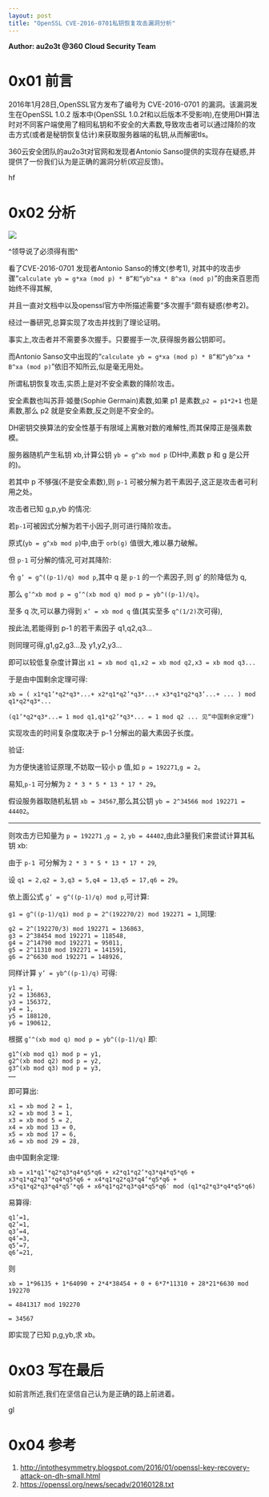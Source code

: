 ```yaml
---
layout: post
title: "OpenSSL CVE-2016-0701私钥恢复攻击漏洞分析"
---
```


**Author: au2o3t @360 Cloud Security Team**

# 0x01 前言

2016年1月28日,OpenSSL官方发布了编号为 CVE-2016-0701 的漏洞。该漏洞发生在OpenSSL 1.0.2 版本中(OpenSSL 1.0.2f和以后版本不受影响),在使用DH算法时对不同客户端使用了相同私钥和不安全的大素数,导致攻击者可以通过降阶的攻击方式(或者是秘钥恢复估计)来获取服务器端的私钥,从而解密tls。

360云安全团队的au2o3t对官网和发现者Antonio Sanso提供的实现存在疑惑,并提供了一份我们认为是正确的漏洞分析(欢迎反馈)。

hf

<!-- more -->

# 0x02 分析

![][1]

^领导说了必须得有图^

看了CVE-2016-0701 发现者Antonio Sanso的博文(参考1), 对其中的攻击步骤“`calculate yb = g*xa (mod p) * B”和“yb^xa * B^xa (mod p)`”的由来百思而始终不得其解,

并且一直对文档中以及openssl官方中所描述需要“多次握手”颇有疑惑(参考2)。

经过一番研究,总算实现了攻击并找到了理论证明。

事实上,攻击者并不需要多次握手。只要握手一次,获得服务器公钥即可。

而Antonio Sanso文中出现的“`calculate yb = g*xa (mod p) * B”和“yb^xa * B^xa (mod p)`”依旧不知所云,似是毫无用处。

所谓私钥恢复攻击,实质上是对不安全素数的降阶攻击。

安全素数也叫苏菲·姬曼(Sophie Germain)素数,如果 p1 是素数,`p2 = p1*2+1` 也是素数,那么 p2 就是安全素数,反之则是不安全的。

DH密钥交换算法的安全性基于有限域上离散对数的难解性,而其保障正是强素数模。

服务器随机产生私钥 xb,计算公钥 `yb = g^xb mod p` (DH中,素数 p 和 g 是公开的)。

若其中 p 不够强(不是安全素数),则 `p-1` 可被分解为若干素因子,这正是攻击者可利用之处。

攻击者已知 g,p,yb 的情况:

若`p-1`可被因式分解为若干小因子,则可进行降阶攻击。

原式(`yb = g^xb mod p`)中,由于 `orb(g)` 值很大,难以暴力破解。

但 `p-1` 可分解的情况,可对其降阶:

令 `g’ = g^((p-1)/q) mod p`,其中 q 是 `p-1` 的一个素因子,则 g’ 的阶降低为 q,

那么 `g’^xb mod p = g’^(xb mod q) mod p = yb^((p-1)/q)`。

至多 q 次,可以暴力得到 `x’ = xb mod q` 值(其实至多 `q^(1/2)`次可得),

按此法,若能得到 p-1 的若干素因子 q1,q2,q3...

则同理可得,g1,g2,g3...及 y1,y2,y3...

即可以较低复杂度计算出 `x1 = xb mod q1,x2 = xb mod q2,x3 = xb mod q3...`

于是由中国剩余定理可得:

```
xb = ( x1*q1’*q2*q3*...+ x2*q1*q2’*q3*...+ x3*q1*q2*q3’...+ ... ) mod q1*q2*q3*...

(q1’*q2*q3*...= 1 mod q1,q1*q2’*q3*... = 1 mod q2 ... 见“中国剩余定理”)
```

实现攻击的时间复杂度取决于 p-1 分解出的最大素因子长度。

验证:

为方便快速验证原理,不妨取一较小 p 值,如 `p = 192271`,`g = 2`。

易知,`p-1` 可分解为 `2 * 3 * 5 * 13 * 17 * 29`。

假设服务器取随机私钥 `xb = 34567`,那么其公钥 `yb = 2^34566 mod 192271 = 44402`。

---

则攻击方已知量为 `p = 192271` ,`g = 2`, `yb = 44402`,由此3量我们来尝试计算其私钥 xb:

由于 `p-1 `可分解为 `2 * 3 * 5 * 13 * 17 * 29`,

设 `q1 = 2,q2 = 3,q3 = 5,q4 = 13,q5 = 17,q6 = 29`。

依上面公式 `g’ = g^((p-1)/q) mod p`,可计算:

`g1 = g^((p-1)/q1) mod p = 2^(192270/2) mod 192271 = 1`,同理:

```
g2 = 2^(192270/3) mod 192271 = 136863,
g3 = 2^38454 mod 192271 = 118548,
g4 = 2^14790 mod 192271 = 95011,
g5 = 2^11310 mod 192271 = 141591,
g6 = 2^6630 mod 192271 = 148926,
```

同样计算 `y’ = yb^((p-1)/q)` 可得:

```
y1 = 1,
y2 = 136863,
y3 = 156372,
y4 = 1,
y5 = 188120,
y6 = 190612,
```

根据 `g’^(xb mod q) mod p = yb^((p-1)/q)` 即:

```
g1^(xb mod q1) mod p = y1,
g2^(xb mod q2) mod p = y2,
g3^(xb mod q3) mod p = y3,
……
```

即可算出:

```
x1 = xb mod 2 = 1,
x2 = xb mod 3 = 1,
x3 = xb mod 5 = 2,
x4 = xb mod 13 = 0,
x5 = xb mod 17 = 6,
x6 = xb mod 29 = 28,
```

由中国剩余定理:

```
xb = x1*q1’*q2*q3*q4*q5*q6 + x2*q1*q2’*q3*q4*q5*q6 + x3*q1*q2*q3’*q4*q5*q6 + x4*q1*q2*q3*q4’*q5*q6 +
x5*q1*q2*q3*q4*q5’*q6 + x6*q1*q2*q3*q4*q5*q6′ mod (q1*q2*q3*q4*q5*q6)
```

易算得:

```
q1’=1,
q2’=1,
q3’=4,
q4’=3,
q5’=7,
q6’=21,
```

则

```
xb = 1*96135 + 1*64090 + 2*4*38454 + 0 + 6*7*11310 + 28*21*6630 mod 192270

= 4841317 mod 192270

= 34567
```

即实现了已知 p,g,yb,求 xb。

# 0x03 写在最后

如前言所述,我们在坚信自己认为是正确的路上前进着。

gl

# 0x04 参考

1. <http://intothesymmetry.blogspot.com/2016/01/openssl-key-recovery-attack-on-dh-small.html>
2. <https://openssl.org/news/secadv/20160128.txt>

[1]: https://p1.ssl.qhimg.com/t0115be798935689c76.png
